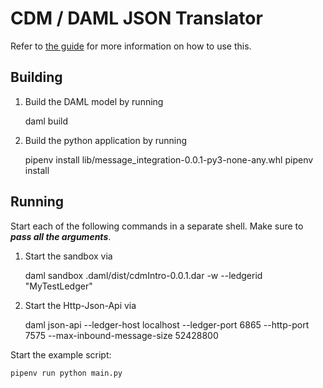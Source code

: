 # CDM / DAML JSON Translator

Refer to [the guide](../guide/README.md) for more information on how to use this.

## Building

1. Build the DAML model by running

    daml build

2. Build the python application by running

    pipenv install lib/message_integration-0.0.1-py3-none-any.whl
    pipenv install

## Running

Start each of the following commands in a separate shell. Make sure to ***pass all the arguments***.

1. Start the sandbox via

    daml sandbox .daml/dist/cdmIntro-0.0.1.dar -w --ledgerid "MyTestLedger"

2. Start the Http-Json-Api via

    daml json-api --ledger-host localhost --ledger-port 6865 --http-port 7575 --max-inbound-message-size 52428800

Start the example script:

    pipenv run python main.py
